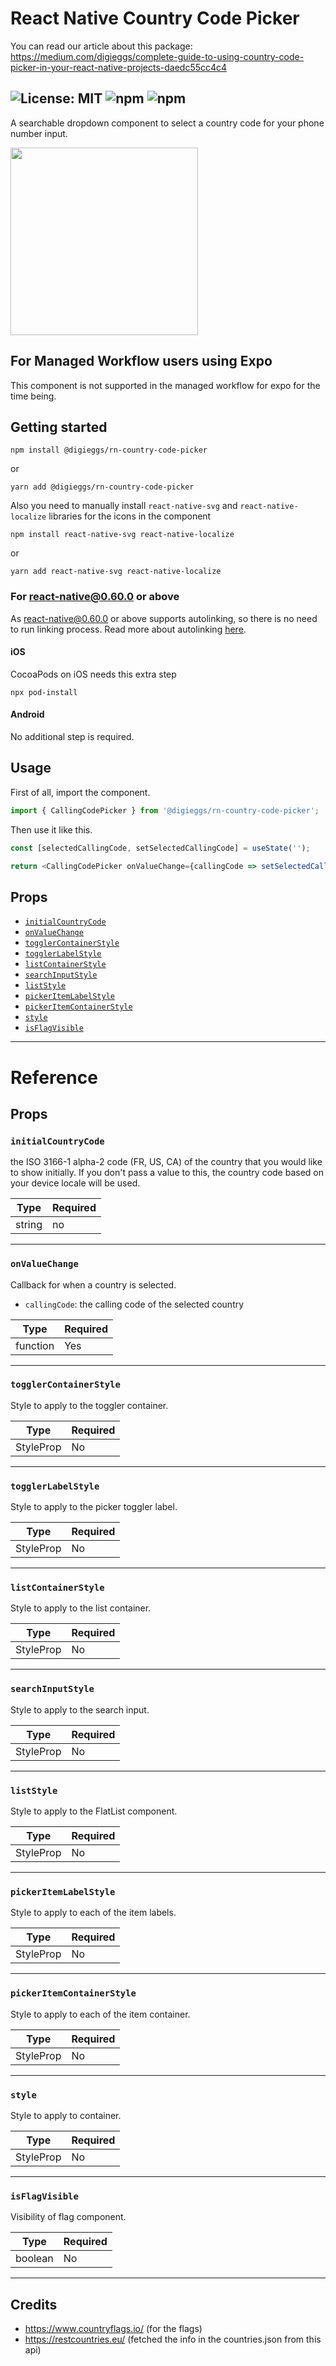 # React Native Country Code Picker

You can read our article about this package: https://medium.com/digieggs/complete-guide-to-using-country-code-picker-in-your-react-native-projects-daedc55cc4c4

## ![License: MIT](https://img.shields.io/badge/License-MIT-blue.svg) ![npm](https://img.shields.io/npm/v/@digieggs/rn-country-code-picker) ![npm](https://img.shields.io/npm/dm/@digieggs/rn-country-code-picker)

A searchable dropdown component to select a country code for your phone number input.

<img src="https://user-images.githubusercontent.com/89466000/142383483-3cccf747-202c-4bd1-a337-1b11cb495bba.gif" width="300">

## For Managed Workflow users using Expo

This component is not supported in the managed workflow for expo for the time being.

## Getting started

`npm install @digieggs/rn-country-code-picker`

or

`yarn add @digieggs/rn-country-code-picker`

Also you need to manually install `react-native-svg` and `react-native-localize` libraries for the icons in the component

`npm install react-native-svg react-native-localize`

or

`yarn add react-native-svg react-native-localize`

### For react-native@0.60.0 or above

As [react-native@0.60.0](https://reactnative.dev/blog/2019/07/03/version-60) or above supports autolinking, so there is no need to run linking process.
Read more about autolinking [here](https://github.com/react-native-picker/cli/blob/master/docs/autolinking.md).

#### iOS

CocoaPods on iOS needs this extra step

```
npx pod-install
```

#### Android

No additional step is required.

## Usage

First of all, import the component.

```javascript
import { CallingCodePicker } from '@digieggs/rn-country-code-picker';
```

Then use it like this.

```javascript
const [selectedCallingCode, setSelectedCallingCode] = useState('');

return <CallingCodePicker onValueChange={callingCode => setSelectedCallingCode(callingCode)} />;
```

## Props

- [`initialCountryCode`](#initialCountryCode)
- [`onValueChange`](#onValueChange)
- [`togglerContainerStyle`](#containerStyle)
- [`togglerLabelStyle`](#pickerTogglerLabelStyle)
- [`listContainerStyle`](#listContainerStyle)
- [`searchInputStyle`](#searchInputStyle)
- [`listStyle`](#listStyle)
- [`pickerItemLabelStyle`](#pickerItemLabelStyle)
- [`pickerItemContainerStyle`](#pickerItemContainerStyle)
- [`style`](#style)
- [`isFlagVisible`](#isFlagVisible)

---

# Reference

## Props

### `initialCountryCode`

the ISO 3166-1 alpha-2 code (FR, US, CA) of the country that you would like to show initially. If you don't pass a value to this, the country code based on your device locale will be used.

| Type   | Required |
| ------ | -------- |
| string | no       |

---

### `onValueChange`

Callback for when a country is selected.

- `callingCode`: the calling code of the selected country

| Type     | Required |
| -------- | -------- |
| function | Yes      |

---

### `togglerContainerStyle`

Style to apply to the toggler container.

| Type      | Required |
| --------- | -------- |
| StyleProp | No       |

---

### `togglerLabelStyle`

Style to apply to the picker toggler label.

| Type      | Required |
| --------- | -------- |
| StyleProp | No       |

---

### `listContainerStyle`

Style to apply to the list container.

| Type      | Required |
| --------- | -------- |
| StyleProp | No       |

---

### `searchInputStyle`

Style to apply to the search input.

| Type      | Required |
| --------- | -------- |
| StyleProp | No       |

---

### `listStyle`

Style to apply to the FlatList component.

| Type      | Required |
| --------- | -------- |
| StyleProp | No       |

---

### `pickerItemLabelStyle`

Style to apply to each of the item labels.

| Type      | Required |
| --------- | -------- |
| StyleProp | No       |

---

### `pickerItemContainerStyle`

Style to apply to each of the item container.

| Type      | Required |
| --------- | -------- |
| StyleProp | No       |

---

### `style`

Style to apply to container.

| Type      | Required |
| --------- | -------- |
| StyleProp | No       |

---

### `isFlagVisible`

Visibility of flag component.

| Type    | Required |
| ------- | -------- |
| boolean | No       |

---

## Credits

- https://www.countryflags.io/ (for the flags)
- https://restcountries.eu/ (fetched the info in the countries.json from this api)
